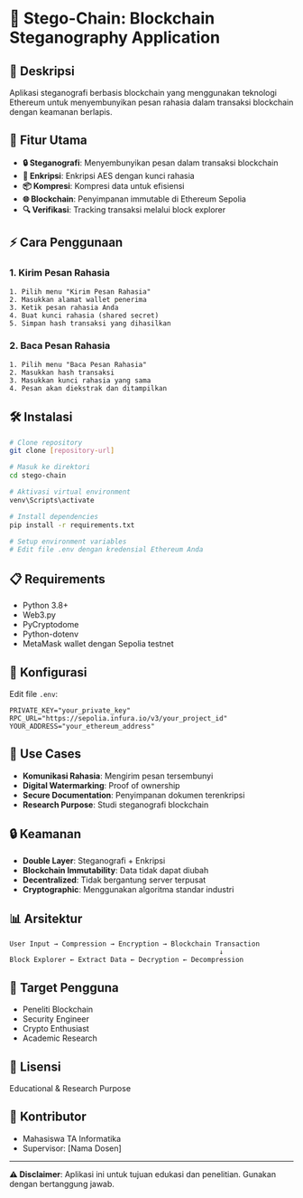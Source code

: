 # 🔐 Stego-Chain: Blockchain Steganography Application

## 📝 Deskripsi
Aplikasi steganografi berbasis blockchain yang menggunakan teknologi Ethereum untuk menyembunyikan pesan rahasia dalam transaksi blockchain dengan keamanan berlapis.

## 🎯 Fitur Utama
- **🔒 Steganografi**: Menyembunyikan pesan dalam transaksi blockchain
- **🔐 Enkripsi**: Enkripsi AES dengan kunci rahasia
- **📦 Kompresi**: Kompresi data untuk efisiensi
- **🌐 Blockchain**: Penyimpanan immutable di Ethereum Sepolia
- **🔍 Verifikasi**: Tracking transaksi melalui block explorer

## ⚡ Cara Penggunaan

### 1. Kirim Pesan Rahasia
```
1. Pilih menu "Kirim Pesan Rahasia"
2. Masukkan alamat wallet penerima
3. Ketik pesan rahasia Anda
4. Buat kunci rahasia (shared secret)
5. Simpan hash transaksi yang dihasilkan
```

### 2. Baca Pesan Rahasia
```
1. Pilih menu "Baca Pesan Rahasia"
2. Masukkan hash transaksi
3. Masukkan kunci rahasia yang sama
4. Pesan akan diekstrak dan ditampilkan
```

## 🛠️ Instalasi
```bash
# Clone repository
git clone [repository-url]

# Masuk ke direktori
cd stego-chain

# Aktivasi virtual environment
venv\Scripts\activate

# Install dependencies
pip install -r requirements.txt

# Setup environment variables
# Edit file .env dengan kredensial Ethereum Anda
```

## 📋 Requirements
- Python 3.8+
- Web3.py
- PyCryptodome
- Python-dotenv
- MetaMask wallet dengan Sepolia testnet

## 🔧 Konfigurasi
Edit file `.env`:
```
PRIVATE_KEY="your_private_key"
RPC_URL="https://sepolia.infura.io/v3/your_project_id"
YOUR_ADDRESS="your_ethereum_address"
```

## 🎯 Use Cases
- **Komunikasi Rahasia**: Mengirim pesan tersembunyi
- **Digital Watermarking**: Proof of ownership
- **Secure Documentation**: Penyimpanan dokumen terenkripsi
- **Research Purpose**: Studi steganografi blockchain

## 🔒 Keamanan
- **Double Layer**: Steganografi + Enkripsi
- **Blockchain Immutability**: Data tidak dapat diubah
- **Decentralized**: Tidak bergantung server terpusat
- **Cryptographic**: Menggunakan algoritma standar industri

## 📊 Arsitektur
```
User Input → Compression → Encryption → Blockchain Transaction
                                                    ↓
Block Explorer ← Extract Data ← Decryption ← Decompression
```

## 👥 Target Pengguna
- Peneliti Blockchain
- Security Engineer  
- Crypto Enthusiast
- Academic Research

## 📜 Lisensi
Educational & Research Purpose

## 🤝 Kontributor
- Mahasiswa TA Informatika
- Supervisor: [Nama Dosen]

---
**⚠️ Disclaimer**: Aplikasi ini untuk tujuan edukasi dan penelitian. Gunakan dengan bertanggung jawab.
